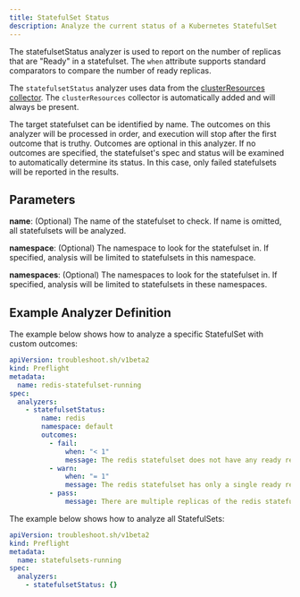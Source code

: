 ```yaml
---
title: StatefulSet Status
description: Analyze the current status of a Kubernetes StatefulSet
---
```


The statefulsetStatus analyzer is used to report on the number of replicas that are "Ready" in a statefulset.
The `when` attribute supports standard comparators to compare the number of ready replicas.

The `statefulsetStatus` analyzer uses data from the [clusterResources collector](https://troubleshoot.sh/collect/cluster-resources).
The `clusterResources` collector is automatically added and will always be present.

The target statefulset can be identified by name.
The outcomes on this analyzer will be processed in order, and execution will stop after the first outcome that is truthy.
Outcomes are optional in this analyzer.
If no outcomes are specified, the statefulset's spec and status will be examined to automatically determine its status.
In this case, only failed statefulsets will be reported in the results.

## Parameters

**name**: (Optional) The name of the statefulset to check.
If name is omitted, all statefulsets will be analyzed.

**namespace**: (Optional) The namespace to look for the statefulset in.
If specified, analysis will be limited to statefulsets in this namespace.

**namespaces**: (Optional) The namespaces to look for the statefulset in.
If specified, analysis will be limited to statefulsets in these namespaces.

## Example Analyzer Definition

The example below shows how to analyze a specific StatefulSet with custom outcomes:

```yaml
apiVersion: troubleshoot.sh/v1beta2
kind: Preflight
metadata:
  name: redis-statefulset-running
spec:
  analyzers:
    - statefulsetStatus:
        name: redis
        namespace: default
        outcomes:
          - fail:
              when: "< 1"
              message: The redis statefulset does not have any ready replicas.
          - warn:
              when: "= 1"
              message: The redis statefulset has only a single ready replica.
          - pass:
              message: There are multiple replicas of the redis statefulset ready.
```

The example below shows how to analyze all StatefulSets:

```yaml
apiVersion: troubleshoot.sh/v1beta2
kind: Preflight
metadata:
  name: statefulsets-running
spec:
  analyzers:
    - statefulsetStatus: {}
```
